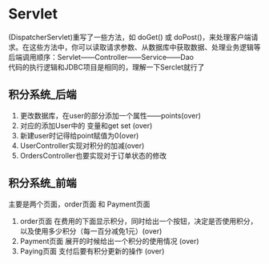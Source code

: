 # Servlet
(DispatcherServlet)重写了一些方法，如 doGet() 或 doPost()，来处理客户端请求。在这些方法中，你可以读取请求参数、从数据库中获取数据、处理业务逻辑等  
后端调用顺序：Servlet——Controller——Service——Dao  
代码的执行逻辑和JDBC项目是相同的，理解一下Serclet就行了

## 积分系统_后端
1. 更改数据库，在user的部分添加一个属性——points(over)
2. 对应的添加User中的 变量和get set (over)
3. 新建user时记得给point赋值为0(over)
4. UserController实现对积分的加减(over)
5. OrdersController也要实现对于订单状态的修改
## 积分系统_前端
主要是两个页面，order页面 和 Payment页面
1. order页面 在费用的下面显示积分，同时给出一个按钮，决定是否使用积分，以及使用多少积分（每一百分减免1元）(over)
2. Payment页面 展开的时候给出一个积分的使用情况 (over)
3. Paying页面 支付后要有积分更新的操作 (over)